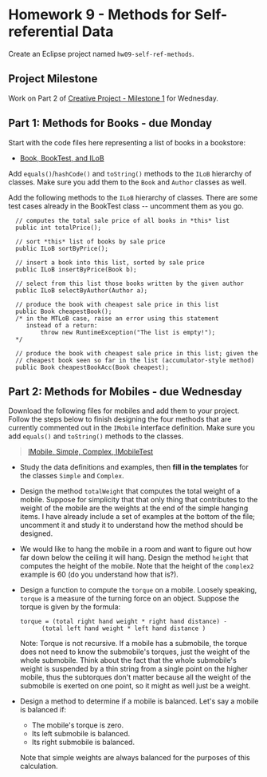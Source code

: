 # Homework 9 - Methods for Self-referential Data

Create an Eclipse project named `hw09-self-ref-methods`.

## Project Milestone

Work on Part 2 of [Creative Project - Milestone 1](https://berry.instructure.com/courses/13058/assignments/208200) for Wednesday.


## Part 1: Methods for Books - due Monday

Start with the code files here representing a list of books in a bookstore:

- [Book, BookTest, and ILoB](../code/)

Add `equals()`/`hashCode()` and `toString()` methods to the `ILoB` hierarchy of classes. Make sure you add them to the `Book` and `Author` classes as well. 

Add the following methods to the `ILoB` hierarchy of classes. There are some test cases already in the BookTest class -- uncomment them as you go.

```
  // computes the total sale price of all books in *this* list
  public int totalPrice();
  
  // sort *this* list of books by sale price
  public ILoB sortByPrice();
  
  // insert a book into this list, sorted by sale price
  public ILoB insertByPrice(Book b);
  
  // select from this list those books written by the given author
  public ILoB selectByAuthor(Author a);
  
  // produce the book with cheapest sale price in this list
  public Book cheapestBook();
  /* in the MTLoB case, raise an error using this statement 
     instead of a return:
         throw new RuntimeException("The list is empty!");
  */
  
  // produce the book with cheapest sale price in this list; given the
  // cheapest book seen so far in the list (accumulator-style method)
  public Book cheapestBookAcc(Book cheapest);
```



## Part 2: Methods for Mobiles - due Wednesday

Download the following files for mobiles and add them to your project. Follow the steps below to finish designing the four methods that are currently commented out in the `IMobile` interface definition. Make sure you add `equals()` and `toString()` methods to the classes.

> [IMobile, Simple, Complex, IMobileTest](../code/)

- Study the data definitions and examples, then **fill in the templates** for the classes `Simple` and `Complex`.

- Design the method `totalWeight` that computes the total weight of a mobile. Suppose for simplicity that that only thing that contributes to the weight of the mobile are the weights at the end of the simple hanging items. I have already include a set of examples at the bottom of the file; uncomment it and study it to understand how the method should be designed.

- We would like to hang the mobile in a room and want to figure out how far down below the ceiling it will hang. Design the method `height` that computes the height of the mobile. Note that the height of the `complex2` example is 60 (do you understand how that is?).

- Design a function to compute the `torque` on a mobile. Loosely speaking, `torque` is a measure of the turning force on an object. Suppose the torque is given by the formula:

      torque = (total right hand weight * right hand distance) - 
            (total left hand weight * left hand distance )

  Note: Torque is not recursive. If a mobile has a submobile, the torque does not need to know the submobile's torques, just the weight of the whole submobile. Think about the fact that the whole submobile's weight is suspended by a thin string from a single point on the higher mobile, thus the subtorques don't matter because all the weight of the submobile is exerted on one point, so it might as well just be a weight.

- Design a method to determine if a mobile is balanced. Let's say a mobile is balanced if:

  - The mobile's torque is zero.
  - Its left submobile is balanced.
  - Its right submobile is balanced.

  Note that simple weights are always balanced for the purposes of this calculation.



